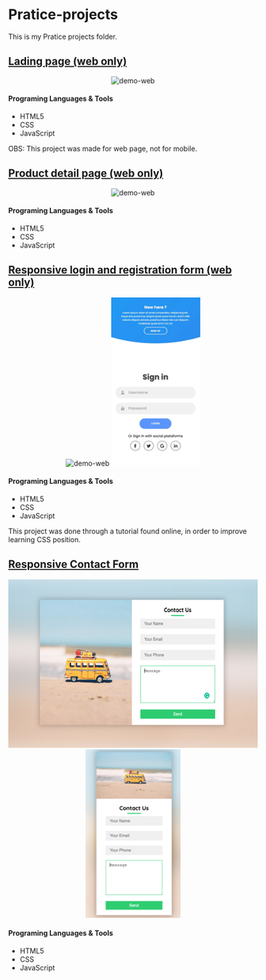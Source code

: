 # Pratice-projects

This is my Pratice projects folder.

## [Lading page (web only)](https://github.com/yuridapaz/Pratice-projects/tree/master/First%20personal%20landing%20page)


<div align="center">
    <img src="https://github.com/yuridapaz/Pratice-projects/blob/master/Images%20%26%20Gifs/First%20personal%20landing%20page.gif" alt="demo-web" height="400">
</div>

#### Programing Languages & Tools

- HTML5
- CSS
- JavaScript

OBS: This project was made for web page, not for mobile. 

## [Product detail page (web only)](https://github.com/yuridapaz/Pratice-projects/tree/master/Product%20detail%20page%20)


<div align="center">
    <img src="https://github.com/yuridapaz/Pratice-projects/blob/master/Images%20%26%20Gifs/product-detail-page.gif" alt="demo-web" height="400">
</div>

#### Programing Languages & Tools

- HTML5
- CSS
- JavaScript

## [Responsive login and registration form (web only)](https://github.com/yuridapaz/Pratice-projects/tree/master/Responsive%20login%20and%20registration%20form)


<div align="center">
    <img src="https://github.com/yuridapaz/Pratice-projects/blob/master/Images%20%26%20Gifs/Responsive-login-and-registration-form-web.gif" alt="demo-web" height="340">
     <img src="https://github.com/yuridapaz/Pratice-projects/blob/master/Images%20%26%20Gifs/Responsive-login-and-registration-form-mobile.gif" alt="demo-web" height="340">
</div>

#### Programing Languages & Tools

- HTML5
- CSS
- JavaScript

This project was done through a tutorial found online, in order to improve learning CSS position.


## [Responsive Contact Form](https://github.com/yuridapaz/Pratice-projects/tree/master/Responsive%20Contact%20Form)


<div align="center">
    <img src="https://github.com/yuridapaz/Pratice-projects/blob/master/Images%20%26%20Gifs/responsive-contact-form-web.png" alt="demo-web" height="340">
     <img src="https://github.com/yuridapaz/Pratice-projects/blob/master/Images%20%26%20Gifs/responsive-contact-form-mobile.png" alt="demo-web" height="340">
</div>

#### Programing Languages & Tools

- HTML5
- CSS
- JavaScript
